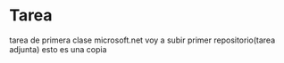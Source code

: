 # Tarea
tarea de primera clase microsoft.net 
voy a subir primer repositorio(tarea adjunta) 
esto es una copia
